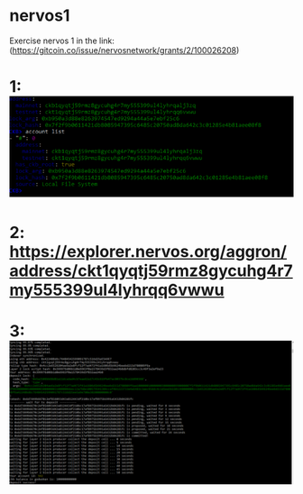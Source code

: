 # nervos1
Exercise nervos 1 in the link: (https://gitcoin.co/issue/nervosnetwork/grants/2/100026208)

# 1: ![ckb account img](https://github.com/Azmora/nervos1/blob/09ae716b6fddc0eab971bd83e18c634121709a28/account_created.PNG?raw=true)
# 2: https://explorer.nervos.org/aggron/address/ckt1qyqtj59rmz8gycuhg4r7my555399ul4lyhrqq6vwwu
# 3: ![ckb layer2 img](https://github.com/Azmora/nervos1/blob/e567525e351e7f893465dcd0446b4d2e2da283f6/afterLayer2Deposit.PNG?raw=true)
